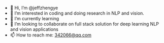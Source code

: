 - 👋 Hi, I’m @jeffzhengye
- 👀 I’m interested in coding and doing research in NLP and vision. 
- 🌱 I’m currently learning 
- 💞️ I’m looking to collaborate on full stack solution for deep learning NLP and vision applications
- 📫 How to reach me: 342066@qq.com

<!---
jeffzhengye/jeffzhengye is a ✨ special ✨ repository because its `README.md` (this file) appears on your GitHub profile.
You can click the Preview link to take a look at your changes.
--->
